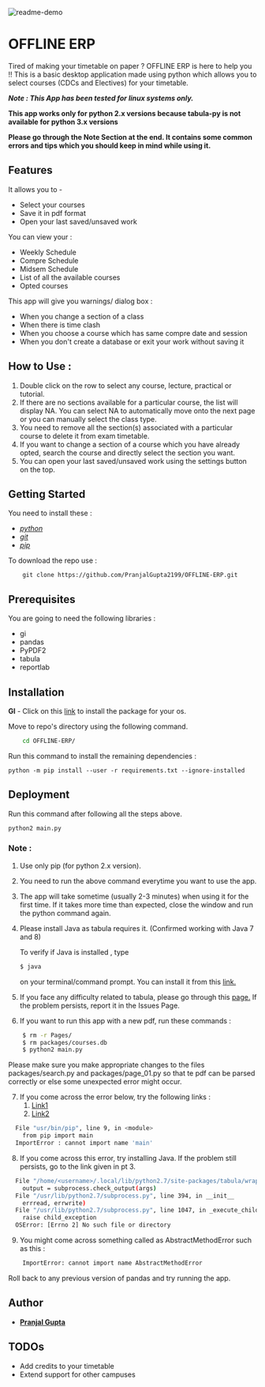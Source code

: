 ![readme-demo](media/readme-demo.gif)
# OFFLINE ERP  
Tired of making your timetable on paper ? OFFLINE ERP is here to help you !!
This is a basic desktop application made using python which allows you to select courses (CDCs and Electives) for your timetable. 

**_Note : This App has been tested for linux systems only._**

**This app works only for python 2.x versions because tabula-py is not available for python 3.x versions**

**Please go through the Note Section at the end. It contains some common errors and tips which you should keep in mind while using it.**

## Features
It allows you to - 

  - Select your courses 
  - Save it in pdf format
  - Open your last saved/unsaved work

You can view your :
  - Weekly Schedule
  - Compre Schedule
  - Midsem Schedule
  - List of all the available courses 
  - Opted courses

This app will give you warnings/ dialog box :
  - When you change a section of a class
  - When there is time clash
  - When you choose a course which has same compre date and session
  - When you don't create a database or exit your work without saving it


## How to Use :
1. Double click on the row to select any course, lecture, practical or tutorial.
2. If there are no sections available for a particular course, the list will display NA. You can select NA to automatically move onto the next page or
  you can manually select the class type.
3. You need to remove all the section(s) associated with a particular course to delete it from exam timetable.
4. If you want to change a section of a course which you have already opted, search the course and directly select the section you want.
5. You can open your last saved/unsaved work using the settings button on the top.



## Getting Started
You need to install these :
- [_python_](https://www.python.org/downloads/source/)
- [_git_](https://git-scm.com/downloads/)
- [_pip_](https://pip.pypa.io/en/stable/installing/)


    
To download the repo use : 
```git
    git clone https://github.com/PranjalGupta2199/OFFLINE-ERP.git
```



##  Prerequisites
You are going to need the following libraries :
- gi
- pandas 
- PyPDF2 
- tabula 
- reportlab

## Installation
**GI** - Click on this [link](http://pygobject.readthedocs.io/en/latest/getting_started.html) to install the package for your os.

 
Move to repo's directory using the following command.
```bash
    cd OFFLINE-ERP/
 ```

Run this command to install the remaining dependencies : 

    python -m pip install --user -r requirements.txt --ignore-installed 


## Deployment 
Run this command after following all the steps above.

```python
python2 main.py 
```
### Note :
1. Use only pip (for python 2.x version).
2. You need to run the above command everytime you want to use the app. 
3. The app will take sometime (usually 2-3 minutes) when using it for the first time. If it takes more time than expected, close the window and run the python command again.
4. Please install Java as tabula requires it. (Confirmed working with Java 7 and 8)

    To verify if Java is installed , type 
    ```bash
    $ java 
    ```
    on your terminal/command prompt.
    You can install it from this [link.](https://java.com/en/download/help/download_options.xml)



5. If you face any difficulty related to tabula, please go through this [page.](https://github.com/chezou/tabula-py) If the problem persists, report it in the Issues Page.

6. If you want to run this app with a new pdf, run these commands : 
```bash
    $ rm -r Pages/
    $ rm packages/courses.db
    $ python2 main.py
```
  Please make sure you make appropriate changes to the files packages/search.py and packages/page_01.py so that te pdf can be parsed correctly or else some unexpected error might occur.

7. If you come across the error below, try the following links :
    1. [Link1](https://stackoverflow.com/questions/49836676/error-after-upgrading-pip-cannot-import-name-main) 
    2. [Link2](https://stackoverflow.com/questions/49881448/importerror-cannot-import-name-main-after-upgrading-to-pip-10-0-0-for-python)
```bash
  File "usr/bin/pip", line 9, in <module>
    from pip import main
  ImportError : cannot import name 'main'

```

8. If you come across this error, try installing Java. If the problem still persists, go to the link given in pt 3.
```bash
  File "/home/<username>/.local/lib/python2.7/site-packages/tabula/wrapper.py", line 87, in read_pdf
    output = subprocess.check_output(args)
  File "/usr/lib/python2.7/subprocess.py", line 394, in __init__
    errread, errwrite)
  File "/usr/lib/python2.7/subprocess.py", line 1047, in _execute_child
    raise child_exception
  OSError: [Errno 2] No such file or directory
```

9. You might come across something called as AbstractMethodError such as this :
```bash
    ImportError: cannot import name AbstractMethodError
```
  Roll back to any previous version of pandas and try running the app.


## Author
-  [**Pranjal Gupta**](https://github.com/PranjalGupta2199/)

## TODOs
 
- Add credits to your timetable
- Extend support for other campuses 

